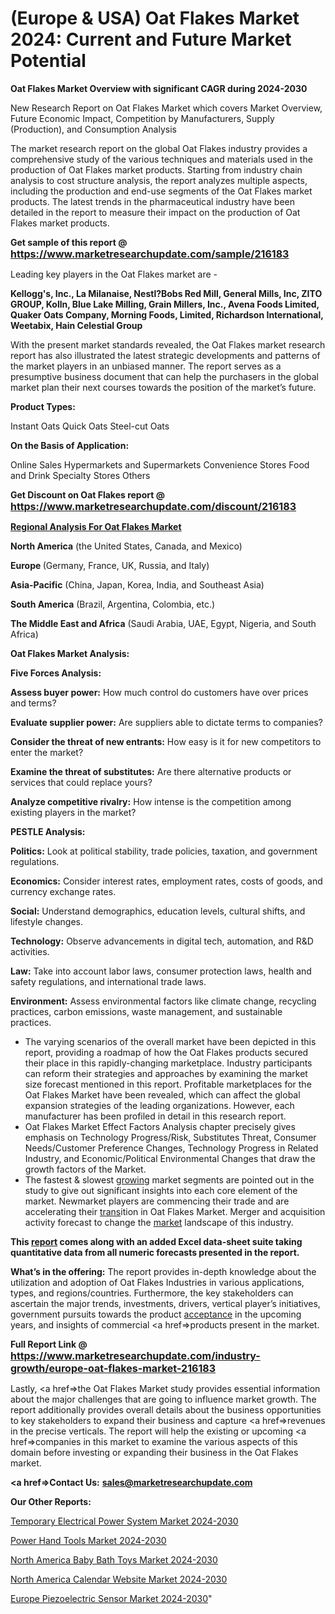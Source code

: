 # (Europe & USA) Oat Flakes Market 2024: Current and Future Market Potential

<strong>Oat Flakes Market Overview with significant CAGR during 2024-2030</strong>

New Research Report on Oat Flakes Market which covers Market Overview, Future Economic Impact, Competition by Manufacturers, Supply (Production), and Consumption Analysis

The market research report on the global Oat Flakes industry provides a comprehensive study of the various techniques and materials used in the production of Oat Flakes market products. Starting from industry chain analysis to cost structure analysis, the report analyzes multiple aspects, including the production and end-use segments of the Oat Flakes market products. The latest trends in the pharmaceutical industry have been detailed in the report to measure their impact on the production of Oat Flakes market products.

<strong>Get sample of this report @ <a href=https://www.marketresearchupdate.com/sample/216183><font size=3 color=#0000ff>https://www.marketresearchupdate.com/sample/216183</font></a></strong>

Leading key players in the Oat Flakes market are -

<strong>Kellogg's, Inc., La Milanaise, Nestl?Bobs Red Mill, General Mills, Inc, ZITO GROUP, Kolln, Blue Lake Milling, Grain Millers, Inc., Avena Foods Limited, Quaker Oats Company, Morning Foods, Limited, Richardson International, Weetabix, Hain Celestial Group</strong>

With the present market standards revealed, the Oat Flakes market research report has also illustrated the latest strategic developments and patterns of the market players in an unbiased manner. The report serves as a presumptive business document that can help the purchasers in the global market plan their next courses towards the position of the market’s future.

<strong>Product Types:</strong>

Instant Oats
Quick Oats
Steel-cut Oats

<strong>On the Basis of Application:</strong>

Online Sales
Hypermarkets and Supermarkets
Convenience Stores
Food and Drink Specialty Stores
Others

<strong>Get Discount on Oat Flakes report @ <a href=https://www.marketresearchupdate.com/discount/216183><font size=3 color=#0000ff>https://www.marketresearchupdate.com/discount/216183</font></a></strong>

<strong><u><b>Regional Analysis For Oat Flakes Market</b></u></strong>

<strong><b>North America</b></strong> (the United States, Canada, and Mexico)

<strong><b>Europe </b></strong>(Germany, France, UK, Russia, and Italy)

<strong><b>Asia-Pacific</b></strong> (China, Japan, Korea, India, and Southeast Asia)

<strong><b>South America</b></strong> (Brazil, Argentina, Colombia, etc.)

<strong><b>The Middle East and Africa</b></strong> (Saudi Arabia, UAE, Egypt, Nigeria, and South Africa)

<strong>Oat Flakes Market Analysis:</strong>

<strong>Five Forces Analysis:</strong>

<strong>Assess buyer power:</strong> How much control do customers have over prices and terms?

<strong>Evaluate supplier power:</strong> Are suppliers able to dictate terms to companies?

<strong>Consider the threat of new entrants:</strong> How easy is it for new competitors to enter the market?

<strong>Examine the threat of substitutes:</strong> Are there alternative products or services that could replace yours?

<strong>Analyze competitive rivalry:</strong> How intense is the competition among existing players in the market?

<strong>PESTLE Analysis:</strong>

<strong>Politics:</strong> Look at political stability, trade policies, taxation, and government regulations.

<strong>Economics:</strong> Consider interest rates, employment rates, costs of goods, and currency exchange rates.

<strong>Social:</strong> Understand demographics, education levels, cultural shifts, and lifestyle changes.

<strong>Technology:</strong> Observe advancements in digital tech, automation, and R&D activities.

<strong>Law:</strong> Take into account labor laws, consumer protection laws, health and safety regulations, and international trade laws.

<strong>Environment:</strong> Assess environmental factors like climate change, recycling practices, carbon emissions, waste management, and sustainable practices.

<ul>
  <li>The varying scenarios of the overall market have been depicted in this report, providing a roadmap of how the Oat Flakes products secured their place in this rapidly-changing marketplace. Industry participants can reform their strategies and approaches by examining the market size forecast mentioned in this report. Profitable marketplaces for the Oat Flakes Market have been revealed, which can affect the global expansion strategies of the leading organizations. However, each manufacturer has been profiled in detail in this research report.</li>
  <li>Oat Flakes Market Effect Factors Analysis chapter precisely gives emphasis on Technology Progress/Risk, Substitutes Threat, Consumer Needs/Customer Preference Changes, Technology Progress in Related Industry, and Economic/Political Environmental Changes that draw the growth factors of the Market.</li>
  <li>The fastest &amp; slowest <a href=ASDF991299>growing</a> market segments are pointed out in the study to give out significant insights into each core element of the market. Newmarket players are commencing their trade and are accelerating their <a href=>trans</a>ition in Oat Flakes Market. Merger and acquisition activity forecast to change the <a href=>market</a> landscape of this industry.</li>
</ul>
<strong>This <a href=>report</a> comes along with an added Excel data-sheet suite taking quantitative data from all numeric forecasts presented in the report.</strong>

<strong>What’s in the offering:</strong> The report provides in-depth knowledge about the utilization and adoption of Oat Flakes Industries in various applications, types, and regions/countries. Furthermore, the key stakeholders can ascertain the major trends, investments, drivers, vertical player’s initiatives, government pursuits towards the product <a href=ASDF881288>acceptance</a> in the upcoming years, and insights of commercial <a href=>products</a> present in the market.

<strong>Full Report Link @ <a href=https://www.marketresearchupdate.com/industry-growth/europe-oat-flakes-market-216183><font size=3 color=#0000ff>https://www.marketresearchupdate.com/industry-growth/europe-oat-flakes-market-216183</font></a></strong>

Lastly, <a href=>the</a> Oat Flakes Market study provides essential information about the major challenges that are going to influence market growth. The report additionally provides overall details about the business opportunities to key stakeholders to expand their business and capture <a href=>revenues</a> in the precise verticals. The report will help the existing or upcoming <a href=>companies</a> in this market to examine the various aspects of this domain before investing or expanding their business in the Oat Flakes market.

<strong><a href=><strong>Contact Us:</strong></a></strong>
<strong>sales@marketresearchupdate.com</strong>

<strong>Our Other Reports:</strong>

<a href=https://www.linkedin.com/pulse/temporary-electrical-power-system-market-size-1f>Temporary Electrical Power System Market 2024-2030</a>

<a href=https://www.linkedin.com/pulse/power-hand-tools-market-report-2023-top-company>Power Hand Tools Market 2024-2030</a>

<a href=https://www.linkedin.com/pulse/north-america-baby-bath-toys-market-2023-thriving>North America Baby Bath Toys Market 2024-2030</a>

<a href=https://www.linkedin.com/pulse/north-america-calendar-website-market-2023-global-rs0yf/>North America Calendar Website Market 2024-2030</a>

<a href=https://www.linkedin.com/pulse/europe-piezoelectric-sensor-market-research-scccf/>Europe Piezoelectric Sensor Market 2024-2030</a>"
